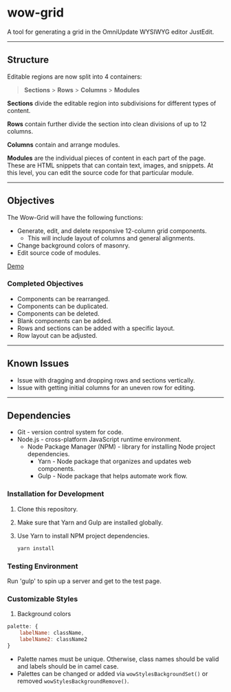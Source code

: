 # wow-grid
A tool for generating a grid in the OmniUpdate WYSIWYG editor JustEdit.

---

## Structure
Editable regions are now split into 4 containers:

> **Sections** > **Rows** > **Columns** > **Modules**

**Sections** divide the editable region into subdivisions for different types of content.

**Rows** contain further divide the section into clean divisions of up to 12 columns.

**Columns** contain and arrange modules.

**Modules** are the individual pieces of content in each part of the page. These are HTML snippets that can contain text, images, and snippets. At this level, you can edit the source code for that particular module.

---

## Objectives
The Wow-Grid will have the following functions:

- Generate, edit, and delete responsive 12-column grid components.
    - This will include layout of columns and general alignments.
- Change background colors of masonry.
- Edit source code of modules.

[Demo](https://homr0.github.io/wow-grid)

### Completed Objectives
- Components can be rearranged.
- Components can be duplicated.
- Components can be deleted.
- Blank components can be added.
- Rows and sections can be added with a specific layout.
- Row layout can be adjusted.

---

## Known Issues
- Issue with dragging and dropping rows and sections vertically.
- Issue with getting initial columns for an uneven row for editing.
---

## Dependencies

- Git - version control system for code.
- Node.js - cross-platform JavaScript runtime environment.
    - Node Package Manager (NPM) - library for installing Node project dependencies.
        - Yarn - Node package that organizes and updates web components.
        - Gulp - Node package that helps automate work flow.

### Installation for Development
1. Clone this repository.
2. Make sure that Yarn and Gulp are installed globally.
3. Use Yarn to install NPM project dependencies.

    ```sh
    yarn install
    ```
### Testing Environment
Run 'gulp' to spin up a server and get to the test page.

### Customizable Styles
1. Background colors  
```javascript
palette: {
    labelName: className,
    labelName2: className2
}
```
  - Palette names must be unique. Otherwise, class names should be valid and labels should be in camel case.
  - Palettes can be changed or added via ```wowStylesBackgroundSet()``` or removed ```wowStylesBackgroundRemove()```.
